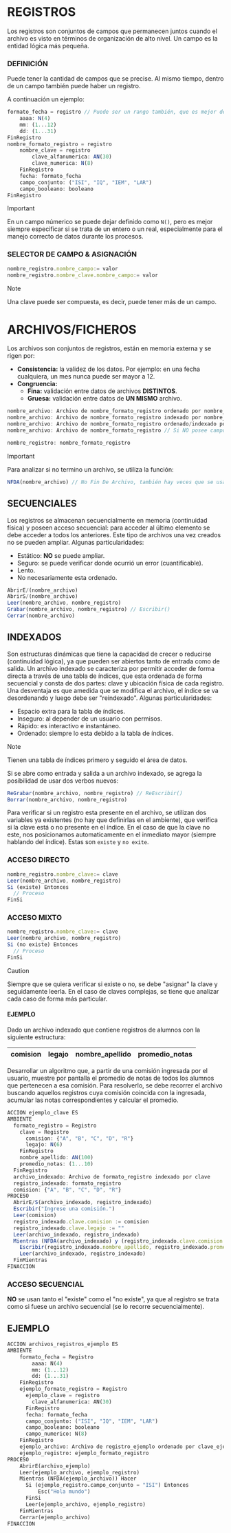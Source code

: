 # REGISTROS
Los registros son conjuntos de campos que permanecen juntos cuando el archivo es visto en términos de organización de alto nivel. Un campo es la entidad lógica más pequeña.
### DEFINICIÓN
Puede tener la cantidad de campos que se precise. Al mismo tiempo, dentro de un campo también puede haber un registro.

A continuación un ejemplo:
```js
formato_fecha = registro // Puede ser un rango también, que es mejor debido a la consistencia automática
    aaaa: N(4)
    mm: (1...12)
    dd: (1...31)
FinRegistro
nombre_formato_registro = registro
    nombre_clave = registro
        clave_alfanumerica: AN(30)
        clave_numerica: N(8)
    FinRegistro
    fecha: formato_fecha
    campo_conjunto: ("ISI", "IQ", "IEM", "LAR")
    campo_booleano: booleano
FinRegistro
```
> [!IMPORTANT]
> En un campo númerico se puede dejar definido como ```N()```, pero es mejor siempre especificar si se trata de un entero o un real, especialmente para el manejo correcto de datos durante los procesos.
### SELECTOR DE CAMPO & ASIGNACIÓN
```js
nombre_registro.nombre_campo:= valor
nombre_registro.nombre_clave.nombre_campo:= valor
```

> [!NOTE]
> Una clave puede ser compuesta, es decir, puede tener más de un campo.

# ARCHIVOS/FICHEROS
Los archivos son conjuntos de registros, están en memoria externa y se rigen por:
- **Consistencia:** la validez de los datos. Por ejemplo: en una fecha cualquiera, un mes nunca puede ser mayor a 12.
- **Congruencia:**
    - **Fina:** validación entre datos de archivos **DISTINTOS**.
    - **Gruesa:** validación entre datos de **UN MISMO** archivo.
      
```js
nombre_archivo: Archivo de nombre_formato_registro ordenado por nombre_clave // Archivo Secuencial
nombre_archivo: Archivo de nombre_formato_registro indexado por nombre_clave // Archivo Indexado
nombre_archivo: Archivo de nombre_formato_registro ordenado/indexado por nombre_clave₁, nombre_clave₂, nombre_claveₙ // Si esta ordenado por claves que no están en un mismo campo
nombre_archivo: Archivo de nombre_formato_registro // Si NO posee campo clave

nombre_registro: nombre_formato_registro
```

> [!IMPORTANT]
> Para analizar si no termino un archivo, se utiliza la función:
> ```js
> NFDA(nombre_archivo) // No Fin De Archivo, también hay veces que se usa No FDA(nombre_archivo)
> ```

## SECUENCIALES
Los registros se almacenan secuencialmente en memoria (continuidad física) y poseen acceso secuencial: para acceder al último elemento se debe acceder a todos los anteriores. Este tipo de archivos una vez creados no se pueden ampliar.
Algunas particularidades:
- Estático: **NO** se puede ampliar.
- Seguro: se puede verificar donde ocurrió un error (cuantificable).
- Lento.
- No necesariamente esta ordenado.
  
```js
AbrirE/(nombre_archivo)
AbrirS/(nombre_archivo)
Leer(nombre_archivo, nombre_registro)
Grabar(nombre_archivo, nombre_registro) // Escribir()
Cerrar(nombre_archivo)
```
## INDEXADOS
Son estructuras dinámicas que tiene la capacidad de crecer o reducirse (continuidad lógica), ya que pueden ser abiertos tanto de entrada como de salida. Un archivo indexado se caracteriza por permitir acceder de forma directa a través de una tabla de índices, que esta ordenada de forma secuencial y consta de dos partes: clave y ubicación física de cada registro. Una desventaja es que amedida que se modifica el archivo, el índice se va desordenando y luego debe ser "reindexado".
Algunas particularidades:
- Espacio extra para la tabla de índices.
- Inseguro: al depender de un usuario con permisos.
- Rápido: es interactivo e instantáneo.
- Ordenado: siempre lo esta debido a la tabla de índices.
  
> [!NOTE]
> Tienen una tabla de índices primero y seguido el área de datos.

Si se abre como entrada y salida a un archivo indexado, se agrega la posibilidad de usar dos verbos nuevos:
```js
ReGrabar(nombre_archivo, nombre_registro) // ReEscribir()
Borrar(nombre_archivo, nombre_registro)
```
Para verificar si un registro esta presente en el archivo, se utilizan dos variables ya existentes (no hay que definirlas en el ambiente), que verifica si la clave está o no presente en el índice. En el caso de que la clave no este, nos posicionamos automaticamente en el inmediato mayor (siempre hablando del índice). Estas son ```existe``` y ```no exite```.
### ACCESO DIRECTO
```js
nombre_registro.nombre_clave:= clave
Leer(nombre_archivo, nombre_registro)
Si (existe) Entonces
  // Proceso
FinSi
```
### ACCESO MIXTO
```js
nombre_registro.nombre_clave:= clave
Leer(nombre_archivo, nombre_registro)
Si (no existe) Entonces
  // Proceso
FinSi
```

> [!CAUTION]
> Siempre que se quiera verificar si existe o no, se debe "asignar" la clave y seguidamente leerla. En el caso de claves complejas, se tiene que analizar cada caso de forma más particular.

#### EJEMPLO
Dado un archivo indexado que contiene registros de alumnos con la siguiente estructura:
<div align="center">
  
  | **comision** | **legajo** | nombre_apellido |promedio_notas |
  |:---------------:|:-----------:|:-----------:|:-----------:|
  
</div>

Desarrollar un algoritmo que, a partir de una comisión ingresada por el usuario, muestre por pantalla el promedio de notas de todos los alumnos que pertenecen a esa comisión. Para resolverlo, se debe recorrer el archivo buscando aquellos registros cuya comisión coincida con la ingresada, acumular las notas correspondientes y calcular el promedio.
```js
ACCION ejemplo_clave ES
AMBIENTE
  formato_registro = Registro
    clave = Registro
      comision: {"A", "B", "C", "D", "R"}
      legajo: N(6)
    FinRegistro
    nombre_apellido: AN(100)
    promedio_notas: (1...10)
  FinRegistro
  archivo_indexado: Archivo de formato_registro indexado por clave
  registro_indexado: formato_registro
  comision: {"A", "B", "C", "D", "R"}
PROCESO
  AbrirE/S(archivo_indexado, registro_indexado)
  Escribir("Ingrese una comisión.")
  Leer(comision)
  registro_indexado.clave.comision := comision
  registro_indexado.clave.legajo := ""
  Leer(archivo_indexado, registro_indexado)
  Mientras (NFDA(archivo_indexado) y (registro_indexado.clave.comision = comision)) Entonces
    Escribir(registro_indexado.nombre_apellido, registro_indexado.promedio_notas)
    Leer(archivo_indexado, registro_indexado)
  FinMientras
FINACCION
```

### ACCESO SECUENCIAL
**NO** se usan tanto el "existe" como el "no existe", ya que al registro se trata como si fuese un archivo secuencial (se lo recorre secuencialmente).
## EJEMPLO
```py
ACCION archivos_registros_ejemplo ES
AMBIENTE
    formato_fecha = Registro
        aaaa: N(4)
        mm: (1...12)
        dd: (1...31)
    FinRegistro
    ejemplo_formato_registro = Registro
      ejemplo_clave = registro
        clave_alfanumerica: AN(30)
      FinRegistro
      fecha: formato_fecha
      campo_conjunto: ("ISI", "IQ", "IEM", "LAR")
      campo_booleano: booleano
      campo_numerico: N(8)
    FinRegistro
    ejemplo_archivo: Archivo de registro_ejemplo ordenado por clave_ejemplo
    ejemplo_registro: ejemplo_formato_registro
PROCESO
    AbrirE(archivo_ejemplo)
    Leer(ejemplo_archivo, ejemplo_registro)
    Mientras (NFDA(ejemplo_archivo)) Hacer
      Si (ejemplo_registro.campo_conjunto = "ISI") Entonces
          Esc("Hola mundo")
      FinSi
      Leer(ejemplo_archivo, ejemplo_registro)
    FinMientras
    Cerrar(ejemplo_archivo)
FINACCION
```
